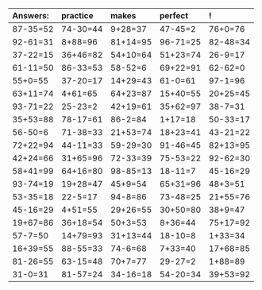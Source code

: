 | Answers: | practice | makes | perfect | ! |
| :--- | :--- | :--- | :--- | :--- |
| 87-35=52 | 74-30=44 | 9+28=37 | 47-45=2 | 76+0=76 | 
| 92-61=31 | 8+88=96 | 81+14=95 | 96-71=25 | 82-48=34 | 
| 37-22=15 | 36+46=82 | 54+10=64 | 51+23=74 | 26-9=17 | 
| 61-11=50 | 86-33=53 | 58-52=6 | 69+22=91 | 62-62=0 | 
| 55+0=55 | 37-20=17 | 14+29=43 | 61-0=61 | 97-1=96 | 
| 63+11=74 | 4+61=65 | 64+23=87 | 15+40=55 | 20+25=45 | 
| 93-71=22 | 25-23=2 | 42+19=61 | 35+62=97 | 38-7=31 | 
| 35+53=88 | 78-17=61 | 86-2=84 | 1+17=18 | 50-33=17 | 
| 56-50=6 | 71-38=33 | 21+53=74 | 18+23=41 | 43-21=22 | 
| 72+22=94 | 44-11=33 | 59-29=30 | 91-46=45 | 82+13=95 | 
| 42+24=66 | 31+65=96 | 72-33=39 | 75-53=22 | 92-62=30 | 
| 58+41=99 | 64+16=80 | 98-85=13 | 18-11=7 | 45-16=29 | 
| 93-74=19 | 19+28=47 | 45+9=54 | 65+31=96 | 48+3=51 | 
| 53-35=18 | 22-5=17 | 94-8=86 | 73-48=25 | 21+55=76 | 
| 45-16=29 | 4+51=55 | 29+26=55 | 30+50=80 | 38+9=47 | 
| 19+67=86 | 36+18=54 | 50+3=53 | 8+36=44 | 75+17=92 | 
| 57-7=50 | 14+79=93 | 31+13=44 | 18-10=8 | 1+33=34 | 
| 16+39=55 | 88-55=33 | 74-6=68 | 7+33=40 | 17+68=85 | 
| 81-26=55 | 63-15=48 | 70+7=77 | 29-27=2 | 1+88=89 | 
| 31-0=31 | 81-57=24 | 34-16=18 | 54-20=34 | 39+53=92 | 
